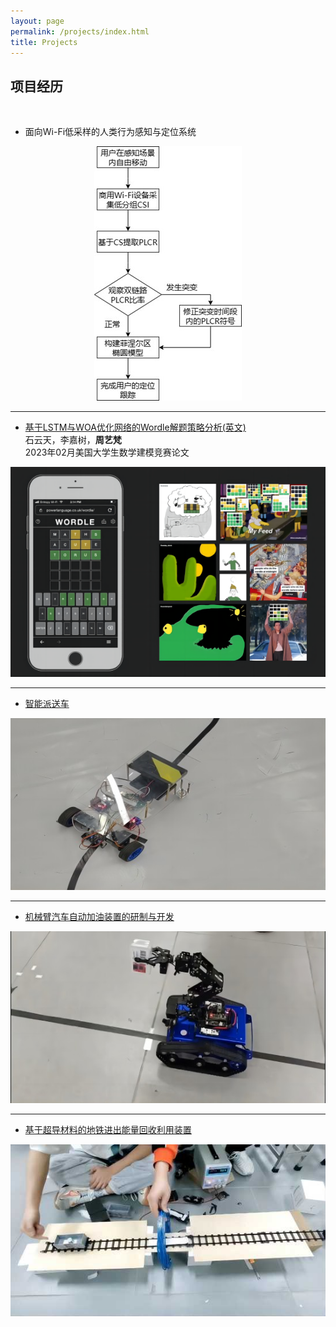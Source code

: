 ```yaml
---
layout: page
permalink: /projects/index.html
title: Projects
---
```


## 项目经历
<br>

- 面向Wi-Fi低采样的人类行为感知与定位系统

<center>
<img src="/images/procedure.jpg">
</center>

---

- [基于LSTM与WOA优化网络的Wordle解题策略分析(英文)](https://yiifanzhou.github.io/mypaper/Application-of-LSTM-and-WOA-optimized-Neural-Network-model-in-Wordle-Game.pdf)
<br>石云天，李嘉树，**周艺梵**
<br>2023年02月美国大学生数学建模竞赛论文

<center>
<img src="/images/wordle.png">
</center>

---

- [智能派送车](https://github.com/yiifanzhou/Intelligent-Tracking-Delivery-Car)

<center>
<img src="/images/deliver.jpg">
</center>

---

- [机械臂汽车自动加油装置的研制与开发](https://github.com/yiifanzhou/Automatic-Refueling-Device-for-Tankbot-Robot-with-Robotic-Arm)

<center>
<img src="/images/fuel.jpg">
</center>

---

- [基于超导材料的地铁进出能量回收利用装置](https://github.com/yiifanzhou/Energy-Recycling-Device-for-Subway-Entry-and-Exit-Based-on-Superconducting-Materials)

<center>
<img src="/images/superconduct.jpg">
</center>

<br>


